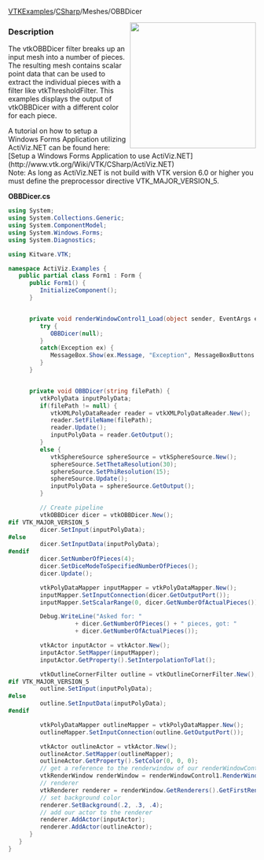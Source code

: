 [VTKExamples](Home)/[CSharp](CSharp)/Meshes/OBBDicer

<img align="right" src="https://github.com/lorensen/VTKExamples/raw/master/Testing/Baseline/Meshes/TestOBBDicer.png" width="256" />

### Description
<p>The vtkOBBDicer filter breaks up an input mesh into a number of pieces. The resulting mesh contains scalar point data that can be used to extract the individual pieces with a filter like vtkThresholdFilter. This examples displays the output of vtkOBBDicer with a different color for each piece. </p>
A tutorial on how to setup a Windows Forms Application utilizing ActiViz.NET can be found here: [Setup a Windows Forms Application to use ActiViz.NET](http://www.vtk.org/Wiki/VTK/CSharp/ActiViz.NET)<br />
Note: As long as ActiViz.NET is not build with VTK version 6.0 or higher you must define the preprocessor directive VTK_MAJOR_VERSION_5.

**OBBDicer.cs**
```csharp
using System;
using System.Collections.Generic;
using System.ComponentModel;
using System.Windows.Forms;
using System.Diagnostics;

using Kitware.VTK;

namespace ActiViz.Examples {
   public partial class Form1 : Form {
      public Form1() {
         InitializeComponent();
      }


      private void renderWindowControl1_Load(object sender, EventArgs e) {
         try {
            OBBDicer(null);
         }
         catch(Exception ex) {
            MessageBox.Show(ex.Message, "Exception", MessageBoxButtons.OK);
         }
      }


      private void OBBDicer(string filePath) {
         vtkPolyData inputPolyData;
         if(filePath != null) {
            vtkXMLPolyDataReader reader = vtkXMLPolyDataReader.New();
            reader.SetFileName(filePath);
            reader.Update();
            inputPolyData = reader.GetOutput();
         }
         else {
            vtkSphereSource sphereSource = vtkSphereSource.New();
            sphereSource.SetThetaResolution(30);
            sphereSource.SetPhiResolution(15);
            sphereSource.Update();
            inputPolyData = sphereSource.GetOutput();
         }

         // Create pipeline
         vtkOBBDicer dicer = vtkOBBDicer.New();
#if VTK_MAJOR_VERSION_5
         dicer.SetInput(inputPolyData);
#else
         dicer.SetInputData(inputPolyData);
#endif
         dicer.SetNumberOfPieces(4);
         dicer.SetDiceModeToSpecifiedNumberOfPieces();
         dicer.Update();

         vtkPolyDataMapper inputMapper = vtkPolyDataMapper.New();
         inputMapper.SetInputConnection(dicer.GetOutputPort());
         inputMapper.SetScalarRange(0, dicer.GetNumberOfActualPieces());

         Debug.WriteLine("Asked for: "
                   + dicer.GetNumberOfPieces() + " pieces, got: "
                   + dicer.GetNumberOfActualPieces());

         vtkActor inputActor = vtkActor.New();
         inputActor.SetMapper(inputMapper);
         inputActor.GetProperty().SetInterpolationToFlat();

         vtkOutlineCornerFilter outline = vtkOutlineCornerFilter.New();
#if VTK_MAJOR_VERSION_5
         outline.SetInput(inputPolyData);
#else
         outline.SetInputData(inputPolyData);
#endif

         vtkPolyDataMapper outlineMapper = vtkPolyDataMapper.New();
         outlineMapper.SetInputConnection(outline.GetOutputPort());

         vtkActor outlineActor = vtkActor.New();
         outlineActor.SetMapper(outlineMapper);
         outlineActor.GetProperty().SetColor(0, 0, 0);
         // get a reference to the renderwindow of our renderWindowControl1
         vtkRenderWindow renderWindow = renderWindowControl1.RenderWindow;
         // renderer
         vtkRenderer renderer = renderWindow.GetRenderers().GetFirstRenderer();
         // set background color
         renderer.SetBackground(.2, .3, .4);
         // add our actor to the renderer
         renderer.AddActor(inputActor);
         renderer.AddActor(outlineActor);
      }
   }
}
```
